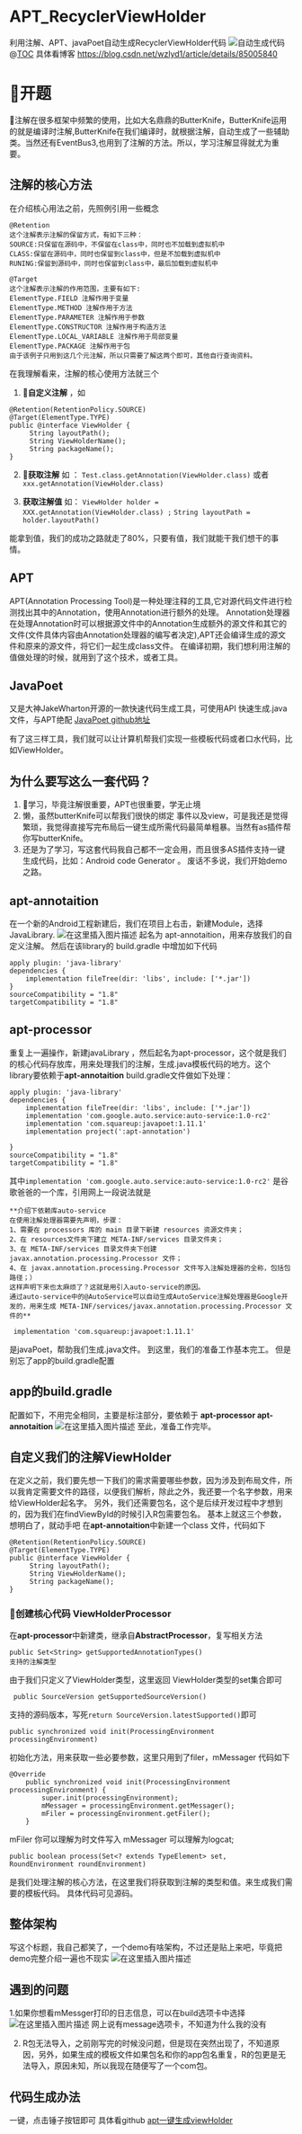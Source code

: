 # APT_RecyclerViewHolder
利用注解、APT、javaPoet自动生成RecyclerViewHolder代码
![自动生成代码](https://github.com/nbwzlyd/APT_RecyclerViewHolder/blob/master/app/gif/code.gif)
@[TOC](这里写自定义目录标题)
具体看博客 https://blog.csdn.net/wzlyd1/article/details/85005840

# 开题

注解在很多框架中频繁的使用，比如大名鼎鼎的ButterKnife，ButterKnife运用的就是编译时注解,ButterKnife在我们编译时，就根据注解，自动生成了一些辅助类。当然还有EventBus3,也用到了注解的方法。所以，学习注解显得就尤为重要。

## 注解的核心方法

在介绍核心用法之前，先照例引用一些概念

    @Retention 
    这个注解表示注解的保留方式，有如下三种： 
    SOURCE:只保留在源码中，不保留在class中，同时也不加载到虚拟机中 
    CLASS:保留在源码中，同时也保留到class中，但是不加载到虚拟机中 
    RUNING:保留到源码中，同时也保留到class中，最后加载到虚拟机中

    @Target 
    这个注解表示注解的作用范围，主要有如下:
    ElementType.FIELD 注解作用于变量
    ElementType.METHOD 注解作用于方法
    ElementType.PARAMETER 注解作用于参数
    ElementType.CONSTRUCTOR 注解作用于构造方法
    ElementType.LOCAL_VARIABLE 注解作用于局部变量
    ElementType.PACKAGE 注解作用于包
    由于该例子只用到这几个元注解，所以只需要了解这两个即可，其他自行查询资料。

在我理解看来，注解的核心使用方法就三个 
 1. **自定义注解** ，如 

```
@Retention(RetentionPolicy.SOURCE)
@Target(ElementType.TYPE)
public @interface ViewHolder {
     String layoutPath();
     String ViewHolderName();
     String packageName();
}
```
 2. **获取注解**  如 ：
```Test.class.getAnnotation(ViewHolder.class)```
或者```xxx.getAnnotation(ViewHolder.class)```

 3. **获取注解值** 如：
 ```ViewHolder holder = XXX.getAnnotation(ViewHolder.class) ;```
 ```String layoutPath = holder.layoutPath()```

能拿到值，我们的成功之路就走了80%，只要有值，我们就能干我们想干的事情。

## APT
APT(Annotation Processing Tool)是一种处理注释的工具,它对源代码文件进行检测找出其中的Annotation，使用Annotation进行额外的处理。
Annotation处理器在处理Annotation时可以根据源文件中的Annotation生成额外的源文件和其它的文件(文件具体内容由Annotation处理器的编写者决定),APT还会编译生成的源文件和原来的源文件，将它们一起生成class文件。
在编译初期，我们想利用注解的值做处理的时候，就用到了这个技术，或者工具。
 
## JavaPoet
又是大神JakeWharton开源的一款快速代码生成工具，可使用API 快速生成.java文件，与APT绝配
 [JavaPoet github地址](https://github.com/square/javapoet)

有了这三样工具，我们就可以让计算机帮我们实现一些模板代码或者口水代码，比如ViewHolder。

## 为什么要写这么一套代码？

 1. 学习，毕竟注解很重要，APT也很重要，学无止境
 2. 懒，虽然butterKnife可以帮我们很快的绑定 事件以及view，可是我还是觉得繁琐，我觉得直接写完布局后一键生成所需代码最简单粗暴。当然有as插件帮你写butterKnife。
 3.  还是为了学习，写这套代码我自己都不一定会用，而且很多AS插件支持一键生成代码，比如：Android code Generator  。
 废话不多说，我们开始demo之路。


## apt-annotaition
在一个新的Android工程新建后，我们在项目上右击，新建Module，选择JavaLibrary.
![在这里插入图片描述](https://img-blog.csdnimg.cn/20181214152507310.png?x-oss-process=image/watermark,type_ZmFuZ3poZW5naGVpdGk,shadow_10,text_aHR0cHM6Ly9ibG9nLmNzZG4ubmV0L3d6bHlkMQ==,size_16,color_FFFFFF,t_70)
起名为 apt-annotaition，用来存放我们的自定义注解。
然后在该library的 build.gradle 中增加如下代码

```
apply plugin: 'java-library'
dependencies {
    implementation fileTree(dir: 'libs', include: ['*.jar'])
}
sourceCompatibility = "1.8"
targetCompatibility = "1.8"
```

## apt-processor

重复上一遍操作，新建javaLibrary ，然后起名为apt-processor，这个就是我们的核心代码存放库，用来处理我们的注解，生成.java模板代码的地方。这个library要依赖于**apt-annotaition**
build.gradle文件做如下处理：

```
apply plugin: 'java-library'
dependencies {
    implementation fileTree(dir: 'libs', include: ['*.jar'])
    implementation 'com.google.auto.service:auto-service:1.0-rc2'
    implementation 'com.squareup:javapoet:1.11.1'
    implementation project(':apt-annotation')

}
sourceCompatibility = "1.8"
targetCompatibility = "1.8"
```
其中`implementation 'com.google.auto.service:auto-service:1.0-rc2'` 是谷歌爸爸的一个库，引用网上一段说法就是

    **介绍下依赖库auto-service
    在使用注解处理器需要先声明，步骤：
    1、需要在 processors 库的 main 目录下新建 resources 资源文件夹；
    2、在 resources文件夹下建立 META-INF/services 目录文件夹；
    3、在 META-INF/services 目录文件夹下创建 javax.annotation.processing.Processor 文件；
    4、在 javax.annotation.processing.Processor 文件写入注解处理器的全称，包括包路径；）
    这样声明下来也太麻烦了？这就是用引入auto-service的原因。
    通过auto-service中的@AutoService可以自动生成AutoService注解处理器是Google开发的，用来生成 META-INF/services/javax.annotation.processing.Processor 文件的**
```
 implementation 'com.squareup:javapoet:1.11.1'
```
是javaPoet，帮助我们生成.java文件。
到这里，我们的准备工作基本完工。
但是别忘了app的build.gradle配置
## app的build.gradle
配置如下，不用完全相同，主要是标注部分，要依赖于 **apt-processor apt-annotaition**
![在这里插入图片描述](https://img-blog.csdnimg.cn/20181214154313658.png?x-oss-process=image/watermark,type_ZmFuZ3poZW5naGVpdGk,shadow_10,text_aHR0cHM6Ly9ibG9nLmNzZG4ubmV0L3d6bHlkMQ==,size_16,color_FFFFFF,t_70)
至此，准备工作完毕。


## 自定义我们的注解ViewHolder
在定义之前，我们要先想一下我们的需求需要哪些参数，因为涉及到布局文件，所以我肯定需要文件的路径，以便我们解析，除此之外，我还要一个名字参数，用来给ViewHolder起名字。
另外，我们还需要包名，这个是后续开发过程中才想到的，因为我们在findViewById的时候引入R包需要包名。
基本上就这三个参数，想明白了，就动手吧
 在**apt-annotaition**中新建一个class 文件，代码如下
```
@Retention(RetentionPolicy.SOURCE)
@Target(ElementType.TYPE)
public @interface ViewHolder {
     String layoutPath();
     String ViewHolderName();
     String packageName();
}
```



### 创建核心代码 ViewHolderProcessor
 在**apt-processor**中新建类，继承自**AbstractProcessor**，复写相关方法
```
public Set<String> getSupportedAnnotationTypes()
支持的注解类型
```
由于我们只定义了ViewHolder类型，这里返回 ViewHolder类型的set集合即可

```
 public SourceVersion getSupportedSourceVersion()
```
支持的源码版本，写死`return SourceVersion.latestSupported()`即可

```
public synchronized void init(ProcessingEnvironment processingEnvironment)
```
初始化方法，用来获取一些必要参数，这里只用到了filer，mMessager
代码如下

```
@Override
    public synchronized void init(ProcessingEnvironment processingEnvironment) {
        super.init(processingEnvironment);
        mMessager = processingEnvironment.getMessager();
        mFiler = processingEnvironment.getFiler();
    }
```
 mFiler 你可以理解为时文件写入
  mMessager 可以理解为logcat;

```
public boolean process(Set<? extends TypeElement> set, RoundEnvironment roundEnvironment)
```
是我们处理注解的核心方法，在这里我们将获取到注解的类型和值。来生成我们需要的模板代码。
具体代码可见源码。

##  整体架构
写这个标题，我自己都笑了，一个demo有啥架构，不过还是贴上来吧，毕竟把demo完整介绍一遍也不现实
![在这里插入图片描述](https://img-blog.csdnimg.cn/20181214163109751.png?x-oss-process=image/watermark,type_ZmFuZ3poZW5naGVpdGk,shadow_10,text_aHR0cHM6Ly9ibG9nLmNzZG4ubmV0L3d6bHlkMQ==,size_16,color_FFFFFF,t_70)

## 遇到的问题
1.如果你想看mMessger打印的日志信息，可以在build选项卡中选择
![在这里插入图片描述](https://img-blog.csdnimg.cn/20181214162108104.png?x-oss-process=image/watermark,type_ZmFuZ3poZW5naGVpdGk,shadow_10,text_aHR0cHM6Ly9ibG9nLmNzZG4ubmV0L3d6bHlkMQ==,size_16,color_FFFFFF,t_70)
网上说有message选项卡，不知道为什么我的没有

2. R包无法导入，之前刚写完的时候没问题，但是现在突然出现了，不知道原因，另外，如果生成的模板文件如果包名和你的app包名重复，R的包更是无法导入，原因未知，所以我现在随便写了一个com包。
##  代码生成办法
一键，点击锤子按钮即可 具体看github 
[apt一键生成viewHolder](https://github.com/nbwzlyd/APT_RecyclerViewHolder)

